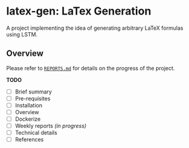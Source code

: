 # latex-gen: LaTex Generation
A project implementing the idea of generating arbitrary LaTeX formulas using LSTM.

## Overview
Please refer to [`REPORTS.md`](https://github.com/hnt4499/latex_gen/blob/master/REPORTS.md) for details on the progress of the project.

**TODO**
 - [ ] Brief summary
 - [ ] Pre-requisites
 - [ ] Installation
 - [ ] Overview
 - [ ] Dockerize
 - [ ] Weekly reports *(in progress)*
 - [ ] Technical details
 - [ ] References
